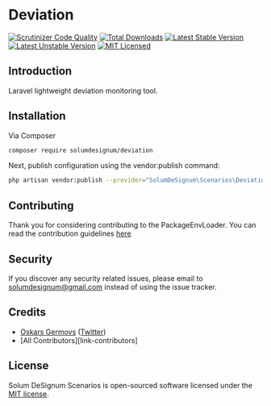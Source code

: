 # Deviation

[![Scrutinizer Code Quality](https://scrutinizer-ci.com/g/solumdesignum/devination/badges/quality-score.png?b=master)](https://scrutinizer-ci.com/g/solumdesignum/devination/?branch=master)
[![Total Downloads](https://poser.pugx.org/solumdesignum/deviation/downloads)](https://packagist.org/packages/solumdesignum/devination)
[![Latest Stable Version](https://poser.pugx.org/solumdesignum/devination/v/stable)](https://packagist.org/packages/solumdesignum/devination)
[![Latest Unstable Version](https://poser.pugx.org/solumdesignum/devination/v/unstable)](https://packagist.org/packages/solumdesignum/devination)
[![MIT Licensed](https://img.shields.io/badge/license-MIT-brightgreen.svg?style=flat-square)](LICENSE.md)

## Introduction
Laravel lightweight deviation monitoring tool.

## Installation

Via Composer

``` bash
composer require solumdesignum/deviation
```

Next, publish configuration using the vendor:publish command:
``` bash
php artisan vendor:publish --provider="SolumDeSignum\Scenarios\DeviationServiceProvider"
```

## Contributing

Thank you for considering contributing to the PackageEnvLoader. You can read the contribution
guidelines [here](CONTRIBUTING.md)

## Security

If you discover any security related issues, please email to solumdesignum@gmail.com instead of using the issue tracker.

## Credits

- [Oskars Germovs](http://solum-designum.eu) ([Twitter](https://twitter.com/Solum_DeSignum))
- [All Contributors][link-contributors]

## License

Solum DeSignum Scenarios is open-sourced software licensed under the [MIT license](LICENSE.md).
